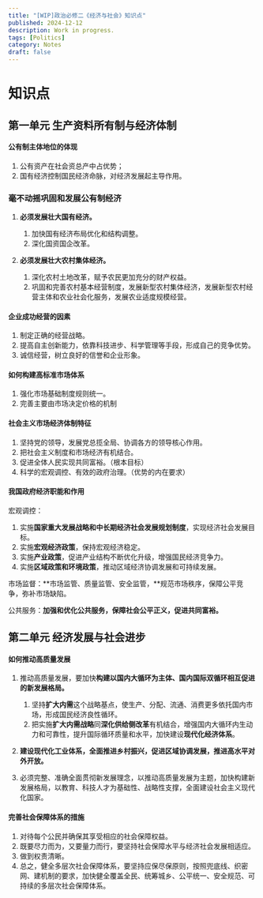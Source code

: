 ```yaml
---
title: "[WIP]政治必修二《经济与社会》知识点"
published: 2024-12-12
description: Work in progress.
tags: [Politics]
category: Notes
draft: false
---
```


# 知识点

## 第一单元 生产资料所有制与经济体制

#### 公有制主体地位的体现 

1. 公有资产在社会资总产中占优势；
2. 国有经济控制国民经济命脉，对经济发展起主导作用。

### 毫不动摇巩固和发展公有制经济

1. **必须发展壮大国有经济。**
   1. 加快国有经济布局优化和结构调整。
   2. 深化国资国企改革。

2. **必须发展壮大农村集体经济。**
   1. 深化农村土地改革，赋予农民更加充分的财产权益。
   2. 巩固和完善农村基本经营制度，发展新型农村集体经济，发展新型农村经营主体和农业社会化服务，发展农业适度规模经营。

#### 企业成功经营的因素

1. 制定正确的经营战略。
2. 提高自主创新能力，依靠科技进步、科学管理等手段，形成自己的竞争优势。
3. 诚信经营，树立良好的信誉和企业形象。

#### 如何构建高标准市场体系

1. 强化市场基础制度规则统一。
2. 完善主要由市场决定价格的机制

#### 社会主义市场经济体制特征

1. 坚持党的领导，发展党总揽全局、协调各方的领导核心作用。
2. 把社会主义制度和市场经济有机结合。
3. 促进全体人民实现共同富裕。（根本目标）
4. 科学的宏观调控、有效的政府治理。（优势的内在要求）

#### 我国政府经济职能和作用

宏观调控：

1. 实施**国家重大发展战略和中长期经济社会发展规划制度**，实现经济社会发展目标。
2. 实施**宏观经济政策**，保持宏观经济稳定。
3. 实施**产业政策**，促进产业结构不断优化升级，增强国民经济竞争力。
4. 实施**区域政策和环境政策**，推动区域经济协调发展和可持续发展。

市场监督：**市场监管、质量监管、安全监管，**规范市场秩序，保障公平竞争，弥补市场缺陷。

公共服务：**加强和优化公共服务，保障社会公平正义，促进共同富裕。**

## 第二单元 经济发展与社会进步

#### 如何推动高质量发展

1. 推动高质量发展，要加快**构建以国内大循环为主体、国内国际双循环相互促进的新发展格局。**
   1. 坚持**扩大内需**这个战略基点，使生产、分配、流通、消费更多依托国内市场，形成国民经济良性循环。
   2. 把实施**扩大内需战略**同**深化供给侧改革**有机结合，增强国内大循环内生动力和可靠性，提升国际循环质量和水平，加快建设**现代化经济体系**。
2. **建设现代化工业体系，全面推进乡村振兴，促进区域协调发展，推进高水平对外开放。**

3. 必须完整、准确全面贯彻新发展理念，以推动高质量发展为主题，加快构建新发展格局，以教育、科技人才为基础性、战略性支撑，全面建设社会主义现代化国家。

#### 完善社会保障体系的措施

1. 对待每个公民并确保其享受相应的社会保障权益。
2. 既要尽力而为，又要量力而行，要坚持社会保障水平与经济社会发展相适应。
3. 做到权责清晰。
4. 总之，健全多层次社会保障体系，要坚持应保尽保原则，按照兜底线、织密网、建机制的要求，加快健全覆盖全民、统筹城乡、公平统一、安全规范、可持续的多层次社会保障体系。